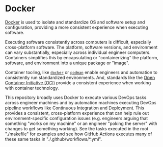 # Docker

[Docker](https://www.docker.com/get-started) is used to isolate and standardize OS and software setup and configuration, providing a more consistent experience when executing software.

Executing software consistently across computers is difficult, especially cross-platform software. The platform, software versions, and environment can vary substantially, especially across individual engineer computers. Containers simplifies this by encapsulating or "containerizing" the platform, software, and environment into a unique package or "image".

Container tooling, like [`docker`][docker-get-started] or [`podman`][podman-get-started] enable engineers and automation to consistently run standardized environments. And, standards like the [Open Container Initiative (OCI)][oci] provide a consistent experience when working with container technology.

This repository broadly uses Docker to execute various DevOps tasks across engineer machines and by automation machines executing DevOps pipeline workflows like Continuous Integration and Deployment. This provides a consistent, cross-platform experience that can help rule out environment-specific configuration issues (e.g. engineers arguing that something "works on my machine" or an engineer "poking the server" with changes to get something working). See the tasks executed in the root "./makefile" for examples and see how GitHub Actions executes many of these same tasks in "./.github/workflows/\*.yml".

[docker-get-started]: https://www.docker.com/get-started
[podman-get-started]: https://podman.io/getting-started/
[oci]: https://opencontainers.org/
